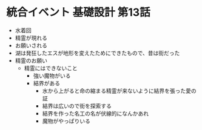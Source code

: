 # 統合イベント 基礎設計 第13話
- 水着回
- 精霊が現れる
- お願いされる
- 湖は発狂したエスが地形を変えたためにできたもので、昔は街だった
- 精霊のお願い
  - 精霊にはできないこと
    - 強い魔物がいる
    - 結界がある
      - 水から上がると命の縮まる精霊が来ないように結界を張った愛の証
      - 結界は広いので街を探索する
      - 結界を作った名工の名が伏線的になんかあれ
      - 魔物がやっぱりいる
